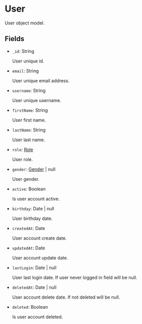 # User

User object model.

## Fields

- `_id`: String

    User unique id.

- `email`: String

    User unique email address.

- `username`: String

    User unique username.

- `firstName`: String

    User first name.

- `lastName`: String

    User last name.

- `role`: [Role](../types.md#role)

    User role.

- `gender`: [Gender](../types.md#gender) | null

    User gender.

- `active`: Boolean

    Is user account active.

- `birthday`: Date | null

    User birthday date.

- `createdAt`: Date

    User account create date.

- `updatedAt`: Date

    User account update date.

- `lastLogin`: Date | null

    User last login date. If user never logged in field will be null.

- `deletedAt`: Date | null

    User account delete date. If not deleted will be null.

- `deleted`: Boolean

    Is user account deleted.
